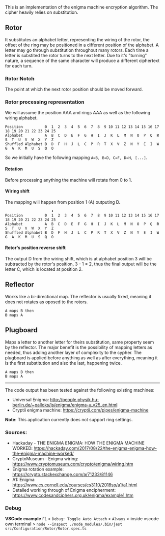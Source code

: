 This is an implementation of the enigma machine encryption algorithm. The cipher heavily relies on substitution.

## Rotor

It substitutes an alphabet letter, representing the wiring of the rotor, the offset of the ring may be positioned in a different position of the alphabet. A letter may go through substitution throughout many rotors. Each time a letter is substited the rotor turns to the next letter.
Due to it's "turning" nature, a sequence of the same character will produce a different ciphertext for each turn.

### Rotor Notch

The point at which the next rotor position should be moved forward.

### Rotor processing representation

We will assume the position AAA and rings AAA as well as the following wiring alphabet.

```
Position          0  1  2  3  4  5  6  7  8  9 10 11 12 13 14 15 16 17 18 19 20 21 22 23 24 25
Alphabet          A  B  C  D  E  F  G  H  I  J  K  L  M  N  O  P  Q  R  S  T  U  V  W  X  Y  Z
Shuffled Alphabet B  D  F  H  J  L  C  P  R  T  X  V  Z  N  Y  E  I  W  G  A  K  M  U  S  Q  O
```

So we initially have the following mapping `A=B, B=D, C=F, D=H, [...]`.

#### **Rotation**
Before processing anything the machine will rotate from 0 to 1.

#### **Wiring shift**
The mapping will happen from position 1 (A) outputing D.

```
                     ⬇️
Position          0  1  2  3  4  5  6  7  8  9 10 11 12 13 14 15 16 17 18 19 20 21 22 23 24 25
Alphabet          A  B  C  D  E  F  G  H  I  J  K  L  M  N  O  P  Q  R  S  T  U  V  W  X  Y  Z
Shuffled Alphabet B  D  F  H  J  L  C  P  R  T  X  V  Z  N  Y  E  I  W  G  A  K  M  U  S  Q  O
```

#### **Rotor's position reverse shift**
The output D from the wiring shift, which is at alphabet position 3 will be subtracted by the rotor's position, 3 - 1 = 2, thus the final output will be the letter C, which is located at position 2.

## Reflector

Works like a bi-directional map. The reflector is usually fixed, meaning it does not rotates as oposed to the rotors.

```
A maps B then
B maps A
```

## Plugboard

Maps a letter to another letter for theirs substitution, same property seem by the reflector. The major benefit is the possibility of mapping letters as needed, thus adding another layer of complexity to the cypher. The plugboard is applied before anything as well as after everything, meaning it is the first substitution and also the last, happening twice.

```
A maps B then
B maps A
```

---

The code output has been tested against the following existing machines:

- Universal Enigma: http://people.physik.hu-berlin.de/~palloks/js/enigma/enigma-u_v25_en.html
- Cryptii enigma machine: https://cryptii.com/pipes/enigma-machine

**Note:** This application currently does not support ring settings.

### Sources:

- Hackaday - THE ENIGMA ENIGMA: HOW THE ENIGMA MACHINE WORKED: https://hackaday.com/2017/08/22/the-enigma-enigma-how-the-enigma-machine-worked/
- CryptoMuseum - Enigma wiring: https://www.cryptomuseum.com/crypto/enigma/wiring.htm
- Enigma rotation example: https://crypto.stackexchange.com/a/71233/81146
- A1: Enigma https://www.cs.cornell.edu/courses/cs3110/2018sp/a1/a1.html
- Detailed working through of Enigma encipherment: https://www.codesandciphers.org.uk/enigma/example1.htm

### Debug

**VSCode example**
`F1` > `Debug: Toggle Auto Attach` > `Always` > inside vscode own terminal > `node --inspect ./node_modules/.bin/jest src/Configuration/Rotor/Rotor.spec.ts`
